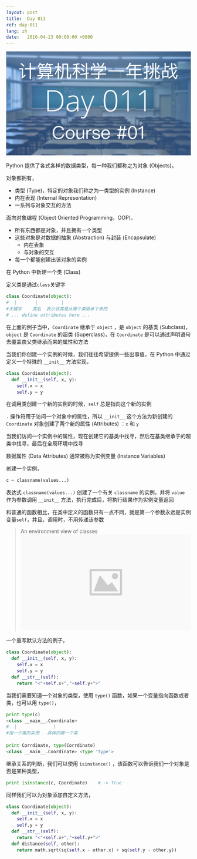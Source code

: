 ```yaml
---
layout: post
title:  Day 011
ref: day-011
lang: zh
date:   2016-04-23 00:00:00 +0800
---
```


![](/images/Day011.png)

Python 提供了各式各样的数据类型，每一种我们都称之为对象 (Objects)。

对象都拥有，

- 类型 (Type)，特定的对象我们称之为一类型的实例 (Instance)
- 内在表现 (Internal Representation)
- 一系列与对象交互的方法

面向对象编程 (Object Oriented Programming，OOP)，

- 所有东西都是对象，并且拥有一个类型
- 这些对象是对数据的抽象 (Abstraction) 与封装 (Encapsulate)
  - 内在表象
  - 与对象的交互
- 每一个都能创建出该对象的实例

在 Python 中新建一个类 (Class)

定义类是通过`class`关键字

```python
class Coordinate(object):
#  |       |         |
#关键字    类名  表示该类是从哪个类继承下来的
# ... define attributes here ...
```

在上面的例子当中，`Coordinate` 继承于 `object` ，是 `object` 的基类 (Subclass)，`object` 是 `Coordinate` 的超类 (Superclass)，在 `Coordinate` 是可以通过声明语句去覆盖由父类继承而来的属性和方法

当我们你创建一个实例的时候，我们往往希望提供一些出事值，在 Python 中通过定义一个特殊的 `__init__` 方法实现，

```python
class Coordinate(object):
  def __init__(self, x, y):
    self.x = x
    self.y = y
```

在调用类创建一个新的实例的时候，`self` 总是指向这个新的实例

`.` 操作符用于访问一个对象中的属性，所以 `__init__` 这个方法为新创建的 `Coordinate` 对象创建了两个新的属性 (Attributes) ：`x` 和 `y`

当我们访问一个实例中的属性，现在创建它的基类中找寻，然后在基类继承于的超类中找寻，最后在全局环境中找寻

数据属性 (Data Attributes) 通常被称为实例变量 (Instance Variables)

创建一个实例，

```python
c = classname(values...)
```

表达式 `classname(values...)` 创建了一个有关 `classname` 的实例，并将 `value` 作为参数调用 `__init__` 方法，执行完成后，将执行结果作为实例变量返回

和普通的函数相比，在类中定义的函数只有一点不同，就是第一个参数永远是实例变量`self`，并且，调用时，不用传递该参数

> An environment view of classes
>![](/_images/placeholder.png)

一个重写默认方法的例子，

```python
class Coordinate(object):
  def __init__(self, x, y):
    self.x = x
    self.y = y
  def __str__(self):
    return "<"+self.x+","+self.y+">"
```

当我们需要知道一个对象的类型，使用 `type()` 函数，如果一个变量指向函数或者类，也可以用 `type()`，

```python
print type(c)
<class __main__.Coordinate>
#  |              |
#指一个类的实例   具体的哪一个类

print Corrdinate, type(Corrdinate)
<class __main__.Coordinate> <type 'type'>
```

继承关系的判断，我们可以使用 `isinstance()` ，该函数可以告诉我们一个对象是否是某种类型，

```python
print isinstance(c, Coordinate)    # -> True
```

同样我们可以为对象添加自定义方法，
```python
class Coordinate(object):
  def __init__(self, x, y):
    self.x = x
    self.y = y
  def __str__(self):
    return "<"+self.x+","+self.y+">"
  def distance(self, other):
    return math.sqrt(sq(self.x - other.x) + sq(self.y - other.y))
```
